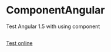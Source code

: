 # ComponentAngular

Test Angular 1.5 with using component

##
[Test online](https://flickrsercher.herokuapp.com/)

